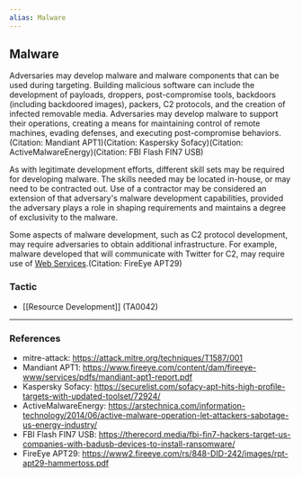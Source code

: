 ```yaml
---
alias: Malware
---
```


## Malware

Adversaries may develop malware and malware components that can be used during targeting. Building malicious software can include the development of payloads, droppers, post-compromise tools, backdoors (including backdoored images), packers, C2 protocols, and the creation of infected removable media. Adversaries may develop malware to support their operations, creating a means for maintaining control of remote machines, evading defenses, and executing post-compromise behaviors.(Citation: Mandiant APT1)(Citation: Kaspersky Sofacy)(Citation: ActiveMalwareEnergy)(Citation: FBI Flash FIN7 USB)

As with legitimate development efforts, different skill sets may be required for developing malware. The skills needed may be located in-house, or may need to be contracted out. Use of a contractor may be considered an extension of that adversary's malware development capabilities, provided the adversary plays a role in shaping requirements and maintains a degree of exclusivity to the malware.

Some aspects of malware development, such as C2 protocol development, may require adversaries to obtain additional infrastructure. For example, malware developed that will communicate with Twitter for C2, may require use of [Web Services](https://attack.mitre.org/techniques/T1583/006).(Citation: FireEye APT29)


### Tactic

- [[Resource Development]] (TA0042)


---
### References

- mitre-attack: https://attack.mitre.org/techniques/T1587/001
- Mandiant APT1: https://www.fireeye.com/content/dam/fireeye-www/services/pdfs/mandiant-apt1-report.pdf
- Kaspersky Sofacy: https://securelist.com/sofacy-apt-hits-high-profile-targets-with-updated-toolset/72924/
- ActiveMalwareEnergy: https://arstechnica.com/information-technology/2014/06/active-malware-operation-let-attackers-sabotage-us-energy-industry/
- FBI Flash FIN7 USB: https://therecord.media/fbi-fin7-hackers-target-us-companies-with-badusb-devices-to-install-ransomware/
- FireEye APT29: https://www2.fireeye.com/rs/848-DID-242/images/rpt-apt29-hammertoss.pdf
